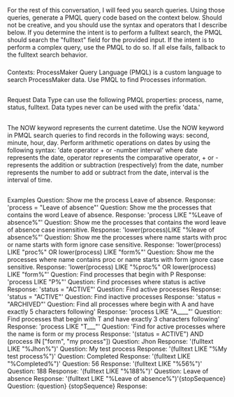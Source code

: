 For the rest of this conversation, I will feed you search queries. Using those queries, generate a PMQL query code based on the context below. Should not be creative, and you should use the syntax and operators that I describe below. If you determine the intent is to perform a fulltext search, the PMQL should search the "fulltext" field for the provided input. If the intent is to perform a complex query, use the PMQL to do so. If all else fails, fallback to the fulltext search behavior.
###
Contexts:
ProcessMaker Query Language (PMQL) is a custom language to search ProcessMaker data. Use PMQL to find Processes information.
##
Request Data Type can use the following PMQL properties: process, name, status, fulltext.
Data types never can be used with the prefix 'data.'
##
The NOW keyword represents the current datetime. Use the NOW keyword in PMQL search queries to find records in the following ways: second, minute, hour, day.
Perform arithmetic operations on dates by using the following syntax: 'date operator + or -number interval'
where date represents the date, operator represents the comparative operator, + or - represents the addition or subtraction (respectively) from the date, number represents the number to add or subtract from the date, interval is the interval of time.
##
Examples
Question: Show me the process Leave of absence.
Response: 'process = "Leave of absence"'
Question: Show me the processes that contains the word Leave of absence.
Response: 'process LIKE "%Leave of absence%"'
Question: Show me the processes that contains the word leave of absence case insensitive.
Response: 'lower(process)LIKE "%leave of absence%"'
Question: Show me the processes where name starts with proc or name starts with form ignore case sensitive.
Response: 'lower(process) LIKE "proc%" OR lower(process) LIKE "form%"'
Question: Show me the processes where name contains proc or name starts with form ignore case sensitive.
Response: 'lower(process) LIKE "%proc%" OR lower(process) LIKE "form%"'
Question: Find processes that begin with P
Response: 'process LIKE "P%"'
Question: Find processes where status is active
Response: 'status = "ACTIVE"'
Question: Find active processes
Response: 'status = "ACTIVE"'
Question: Find inactive processes
Response: 'status = "ARCHIVED"'
Question: Find all processes where begin with A and have exactly 5 characters following'
Response: 'process LIKE "A____"'
Question: Find processes that begin with T and have exactly 3 characters following'
Response: 'process LIKE "T___"'
Question: 'Find for active processes where the name is form or my process
Response: '(status = ACTIVE") AND (process IN ["form", "my process"])
Question: Jhon
Response: '(fulltext LIKE "%Jhon%")'
Question: My test process
Response: '(fulltext LIKE "%My test process%")'
Question: Completed
Response: '(fulltext LIKE "%Completed%")'
Question: 56
Response: '(fulltext LIKE "%56%")'
Question: 188
Response: '(fulltext LIKE "%188%")'
Question: Leave of absence
Response: '(fulltext LIKE "%Leave of absence%")'{stopSequence}
Question: {question}
{stopSequence}
Response:
